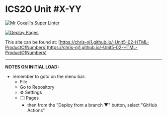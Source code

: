 # ICS2O Unit #X-YY

[![Mr Coxall's Super Linter](https://github.com/chris-nj1/-Unit5-02-HTML-ProductOfNumbers/workflows/Mr%20Coxall's%20Super%20Linter/badge.svg)](https://github.com/chris-nj1/-Unit5-02-HTML-ProductOfNumbers/actions)

[![Deploy Pages](https://github.com/chris-nj1/-Unit5-02-HTML-ProductOfNumbers/workflows/Deploy%20Pages/badge.svg)](https://github.com/chris-nj1/-Unit5-02-HTML-ProductOfNumbers/actions)

This site can be found at: [https://chris-nj1.github.io/-Unit5-02-HTML-ProductOfNumbers](https://chris-nj1.github.io/-Unit5-02-HTML-ProductOfNumbers)

---

**NOTES ON INITIAL LOAD:**
- remember to goto on the menu bar:
  - File
  - Go to Repository
  - ⚙ Settings
  - 🗔 Pages
    - then from the "Deploy from a branch ▼" button, select "GitHub Actions"
